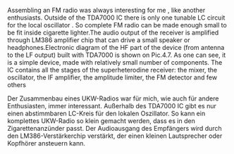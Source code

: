 Assembling an FM radio was always interesting for me , like another enthusiasts. Outside of the TDA7000 IC there is only one tunable LC circuit for the local oscillator . So complete FM radio can be made enough small to be fit inside cigarette lighter.The audio output of the receiver is amplified through LM386 amplifier chip that can drive a small speaker or headphones.Electronic diagram of the HF part of the device (from antenna to the LF output) built with TDA7000 is shown on Pic.4.7. As one can see, it is a simple device, made with relatively small number of components. The IC contains all the stages of the superheterodine receiver: the mixer, the oscillator, the IF amplifier, the amplitude limiter, the FM detector and few others

Der Zusammenbau eines UKW-Radios war für mich, wie auch für andere Enthusiasten, immer interessant. Außerhalb des TDA7000 IC gibt es nur einen abstimmbaren LC-Kreis für den lokalen Oszillator. So kann ein komplettes UKW-Radio so klein gemacht werden, dass es in den Zigarettenanzünder passt. Der Audioausgang des Empfängers wird durch den LM386-Verstärkerchip verstärkt, der einen kleinen Lautsprecher oder Kopfhörer ansteuern kann.
